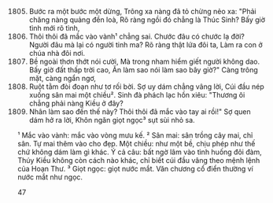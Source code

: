 1805. Bước ra một bước một dừng,
Trông xa nàng đã tỏ chừng nẻo xa:
"Phải chăng nàng quảng đền loà,
Rõ ràng ngồi đó chẳng là Thúc Sinh?
Bấy giờ tình mới rõ tình,
1810. Thôi thôi đã mắc vào vành¹ chẳng sai.
Chước đâu có chước lạ đời?
Người đâu mà lại có người tinh ma?
Rõ ràng thật lứa đôi ta,
Làm ra con ở chúa nhà đôi nơi.
1815. Bề ngoài thơn thớt nói cười,
Mà trong nham hiểm giết người không dao.
Bấy giờ đất thấp trời cao,
Ăn làm sao nói làm sao bây giờ?"
Càng trông mặt, càng ngẩn ngơ,
1820. Ruột tằm đòi đoạn như tơ rối bời.
Sợ uy dám chẳng vâng lời,
Cúi đầu nép xuống sân mai một chiều².
Sinh đà phách lạc hồn xiêu:
"Thương ôi chẳng phải nàng Kiều ở đây?
1825. Nhân làm sao đến thế này?
Thôi thôi đã mắc vào tay ai rồi!"
Sợ quen dám hở ra lời,
Khôn ngăn giọt ngọc³ sụt sùi nhỏ sa.

¹ Mắc vào vành: mắc vào vòng mưu kế.
² Sân mai: sân trồng cây mai, chỉ sân. Tự mai thêm vào cho đẹp. Một chiều: như một bề, chịu phép như thế chứ không dám làm gì khác. Ý cả câu: bất ngờ lâm vào tình huống đôi đàm, Thúy Kiều không còn cách nào khác, chỉ biết cúi đầu vâng theo mệnh lệnh của Hoạn Thư.
³ Giọt ngọc: giọt nước mắt. Văn chương cổ điển thường ví nước mắt như ngọc.

47
